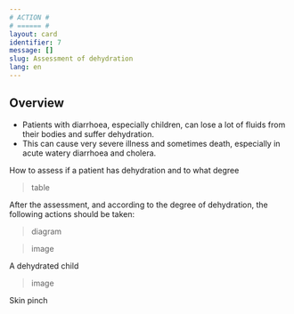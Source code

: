 ```yaml
---
# ACTION #
# ====== #
layout: card
identifier: 7 
message: []
slug: Assessment of dehydration
lang: en
---
```


## Overview

- Patients with diarrhoea, especially children, can lose a lot of fluids from their bodies and suffer dehydration.
- This can cause very severe illness and sometimes death, especially in acute watery diarrhoea and cholera.

How to assess if a patient has dehydration and to what degree

> table

After the assessment, and according to the degree of dehydration, the following actions should be taken:

> diagram

> image

A dehydrated child

> image

Skin pinch
